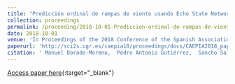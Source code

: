 ```yaml
---
title: "Predicción ordinal de rampas de viento usando Echo State Networks de complejidad reducida"
collection: proceedings
permalink: /proceeding/2018-10-01-Prediccion-ordinal-de-rampas-de-viento-usando-Echo-State-Networks-de-complejidad-reducida
date: 2018-10-01
venue: 'In Proceedings of the 2018 Conference of the Spanish Association for Artificial Intelligence (CAEPIA2018)'
paperurl: 'http://sci2s.ugr.es/caepia18/proceedings/docs/CAEPIA2018_paper_88.pdf'
citation: ' Manuel Dorado-Moreno,  Pedro Antonio Gutiérrez,  Sancho Salcedo-Sanz,  Luis Prieto,  César Hervás-Martínez, &quot;Predicción ordinal de rampas de viento usando Echo State Networks de complejidad reducida.&quot; In Proceedings of the 2018 Conference of the Spanish Association for Artificial Intelligence (CAEPIA2018), 2018, Granada (Spain), pp.132-138.'
---
```

[Access paper here](http://sci2s.ugr.es/caepia18/proceedings/docs/CAEPIA2018_paper_88.pdf){:target="_blank"}
